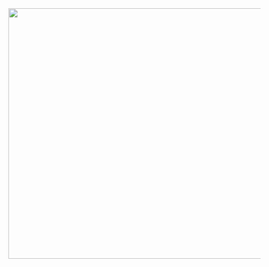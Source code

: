 <img src="https://i.pinimg.com/originals/2f/03/e1/2f03e17971849660d63714fe381dcb13.gif" width="800" height="500" />
